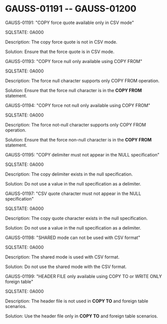 # GAUSS-01191 -- GAUSS-01200<a name="EN-US_TOPIC_0302073040"></a>

GAUSS-01191: "COPY force quote available only in CSV mode"

SQLSTATE: 0A000

Description: The copy force quote is not in CSV mode.

Solution: Ensure that the force quote is in CSV mode.

GAUSS-01193: "COPY force null only available using COPY FROM"

SQLSTATE: 0A000

Description: The force null character supports only COPY FROM operation.

Solution: Ensure that the force null character is in the  **COPY FROM**  statement.

GAUSS-01194: "COPY force not null only available using COPY FROM"

SQLSTATE: 0A000

Description: The force not-null character supports only COPY FROM operation.

Solution: Ensure that the force non-null character is in the  **COPY FROM**  statement.

GAUSS-01195: "COPY delimiter must not appear in the NULL specification"

SQLSTATE: 0A000

Description: The copy delimiter exists in the null specification.

Solution: Do not use a value in the null specification as a delimiter.

GAUSS-01197: "CSV quote character must not appear in the NULL specification"

SQLSTATE: 0A000

Description: The copy quote character exists in the null specification.

Solution: Do not use a value in the null specification as a delimiter.

GAUSS-01198: "SHARED mode can not be used with CSV format"

SQLSTATE: 0A000

Description: The shared mode is used with CSV format.

Solution: Do not use the shared mode with the CSV format.

GAUSS-01199: "HEADER FILE only available using COPY TO or WRITE ONLY foreign table"

SQLSTATE: 0A000

Description: The header file is not used in  **COPY TO**  and foreign table scenarios.

Solution: Use the header file only in  **COPY TO**  and foreign table scenarios.

